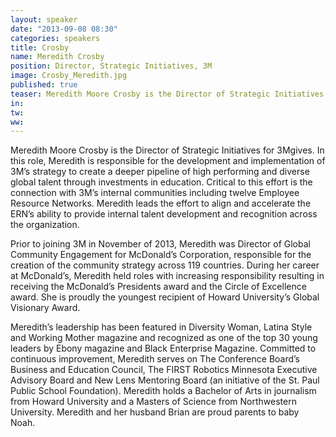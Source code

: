 ```yaml
---
layout: speaker
date: "2013-09-08 08:30"
categories: speakers
title: Crosby
name: Meredith Crosby
position: Director, Strategic Initiatives, 3M
image: Crosby_Meredith.jpg
published: true
teaser: Meredith Moore Crosby is the Director of Strategic Initiatives for 3Mgives. In this role, Meredith is responsible for the development and implementation of 3M’s strategy to create a deeper pipeline of high performing and diverse global talent through investments in education. 
in:
tw:
ww: 
---
```

Meredith Moore Crosby is the Director of Strategic Initiatives for 3Mgives. In this role, Meredith is responsible for the development and implementation of 3M’s strategy to create a deeper pipeline of high performing and diverse global talent through investments in education. Critical to this effort is the connection with 3M’s internal communities including twelve Employee Resource Networks. Meredith leads the effort to align and accelerate the ERN’s ability to provide internal talent development and recognition across the organization. 

Prior to joining 3M in November of 2013, Meredith was Director of Global Community Engagement for McDonald’s Corporation, responsible for the creation of the community strategy across 119 countries. During her career at McDonald’s, Meredith held roles with increasing responsibility resulting in receiving the McDonald’s Presidents award and the Circle of Excellence award.  She is proudly the youngest recipient of Howard University’s Global Visionary Award. 

Meredith’s leadership has been featured in Diversity Woman, Latina Style and Working Mother magazine and recognized as one of the top 30 young leaders by Ebony magazine and Black Enterprise Magazine. Committed to continuous improvement, Meredith serves on The Conference Board’s Business and Education Council, The FIRST Robotics Minnesota Executive Advisory Board and New Lens Mentoring Board (an initiative of the St. Paul Public School Foundation). Meredith holds a Bachelor of Arts in journalism from Howard University and a Masters of Science from Northwestern University. Meredith and her husband Brian are proud parents to baby Noah.
